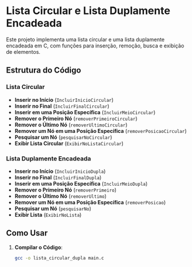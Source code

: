 # Lista Circular e Lista Duplamente Encadeada

Este projeto implementa uma lista circular e uma lista duplamente encadeada em C, com funções para inserção, remoção, busca e exibição de elementos.

## Estrutura do Código

### Lista Circular

- **Inserir no Início** (`IncluirInicioCircular`)
- **Inserir no Final** (`IncluirFinalCircular`)
- **Inserir em uma Posição Específica** (`IncluirMeioCircular`)
- **Remover o Primeiro Nó** (`removerPrimeiroCircular`)
- **Remover o Último Nó** (`removerUltimoCircular`)
- **Remover um Nó em uma Posição Específica** (`removerPosicaoCircular`)
- **Pesquisar um Nó** (`pesquisarNoCircular`)
- **Exibir Lista Circular** (`ExibirNoListaCircular`)

### Lista Duplamente Encadeada

- **Inserir no Início** (`IncluirInicioDupla`)
- **Inserir no Final** (`IncluirFinalDupla`)
- **Inserir em uma Posição Específica** (`IncluirMeioDupla`)
- **Remover o Primeiro Nó** (`removerPrimeiro`)
- **Remover o Último Nó** (`removerUltimo`)
- **Remover um Nó em uma Posição Específica** (`removerPosicao`)
- **Pesquisar um Nó** (`pesquisarNo`)
- **Exibir Lista** (`ExibirNoLista`)

## Como Usar

1. **Compilar o Código**:
   ```sh
   gcc -o lista_circular_dupla main.c
